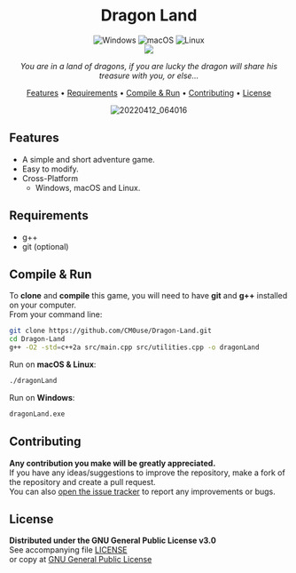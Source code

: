 <!--
*** If you like this README,
*** it is available as a template in my repositories,
*** here is the link:
*** https://github.com/CM0use/README-TEMPLATE
-->
<h1 align="center">Dragon Land</h1>

<p align="center">
  <img src="https://img.shields.io/badge/Windows-0078d7?style=for-the-badge&logo=windows&logoColor=ffffff" alt="Windows">
  <img src="https://img.shields.io/badge/mac%20OS-313131?style=for-the-badge&logo=macos&logoColor=d7d7d7" alt="macOS">
  <img src="https://img.shields.io/badge/Linux-ffffff?style=for-the-badge&logo=linux&logoColor=000000" alt="Linux">
  <br>
  <a href="https://github.com/CM0use/Dragon-Land/blob/main/LICENSE"><img src="https://img.shields.io/badge/License-GPLv3-4a6484?style=for-the-badge"></a>
</p>

<p align="center"><i>You are in a land of dragons, if you are lucky the dragon will share his treasure with you, or else...</i></p>

<p align="center">
  <a href="#features">Features</a> •
  <a href="#requirements">Requirements</a> •
  <a href="#compile--run">Compile & Run</a> •
  <a href="#contributing">Contributing</a> •
  <a href="#license">License</a>
</p>

<div align="center">

![20220412_064016](https://user-images.githubusercontent.com/102839710/163679549-e8d17909-bd69-4a3e-abed-6de75846fa31.gif)
</div>

## Features
* A simple and short adventure game.
* Easy to modify.
* Cross-Platform
  - Windows, macOS and Linux.

## Requirements
* g++
* git (optional)

## Compile & Run
To **clone** and **compile** this game, you will need to have **git** and **g++** installed on your computer.<br>
From your command line:

```bash
git clone https://github.com/CM0use/Dragon-Land.git
cd Dragon-Land
g++ -O2 -std=c++2a src/main.cpp src/utilities.cpp -o dragonLand
```

Run on **macOS & Linux**:
```bash
./dragonLand
```

Run on **Windows**:
```cmd
dragonLand.exe
```

## Contributing
**Any contribution you make will be greatly appreciated.**<br>
If you have any ideas/suggestions to improve the repository, make a fork of the repository and create a pull request.<br>
You can also <a href="https://github.com/CM0use/Dragon-Land/issues">open the issue tracker</a> to report any improvements or bugs.<br>

## License
**Distributed under the GNU General Public License v3.0**<br>
See accompanying file <a href="https://github.com/CM0use/Dragon-Land/blob/main/LICENSE">LICENSE</a><br>
or copy at <a href="https://www.gnu.org/licenses/gpl-3.0.txt">GNU General Public License</a>
